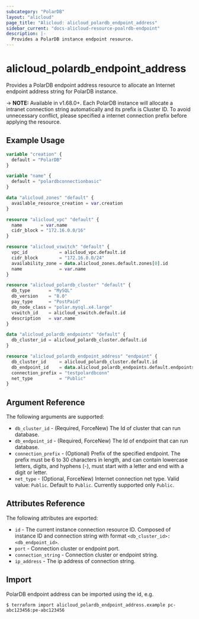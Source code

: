 ```yaml
---
subcategory: "PolarDB"
layout: "alicloud"
page_title: "Alicloud: alicloud_polardb_endpoint_address"
sidebar_current: "docs-alicloud-resource-poalrdb-endpoint"
description: |-
  Provides a PolarDB instance endpoint resource.
---
```


# alicloud\_polardb\_endpoint_address

Provides a PolarDB endpoint address resource to allocate an Internet endpoint address string for PolarDB instance.

-> **NOTE:** Available in v1.68.0+. Each PolarDB instance will allocate a intranet connection string automatically and its prefix is Cluster ID.
 To avoid unnecessary conflict, please specified a internet connection prefix before applying the resource.

## Example Usage

```terraform
variable "creation" {
  default = "PolarDB"
}

variable "name" {
  default = "polardbconnectionbasic"
}

data "alicloud_zones" "default" {
  available_resource_creation = var.creation
}

resource "alicloud_vpc" "default" {
  name       = var.name
  cidr_block = "172.16.0.0/16"
}

resource "alicloud_vswitch" "default" {
  vpc_id            = alicloud_vpc.default.id
  cidr_block        = "172.16.0.0/24"
  availability_zone = data.alicloud_zones.default.zones[0].id
  name              = var.name
}

resource "alicloud_polardb_cluster" "default" {
  db_type       = "MySQL"
  db_version    = "8.0"
  pay_type      = "PostPaid"
  db_node_class = "polar.mysql.x4.large"
  vswitch_id    = alicloud_vswitch.default.id
  description   = var.name
}

data "alicloud_polardb_endpoints" "default" {
  db_cluster_id = alicloud_polardb_cluster.default.id
}

resource "alicloud_polardb_endpoint_address" "endpoint" {
  db_cluster_id     = alicloud_polardb_cluster.default.id
  db_endpoint_id    = data.alicloud_polardb_endpoints.default.endpoints[0].db_endpoint_id
  connection_prefix = "testpolardbconn"
  net_type          = "Public"
}
```

## Argument Reference

The following arguments are supported:

* `db_cluster_id` - (Required, ForceNew) The Id of cluster that can run database.
* `db_endpoint_id` - (Required, ForceNew) The Id of endpoint that can run database.
* `connection_prefix` - (Optional) Prefix of the specified endpoint. The prefix must be 6 to 30 characters in length, and can contain lowercase letters, digits, and hyphens (-), must start with a letter and end with a digit or letter.
* `net_type` - (Optional, ForceNew) Internet connection net type. Valid value: `Public`. Default to `Public`. Currently supported only `Public`.

## Attributes Reference

The following attributes are exported:

* `id` - The current instance connection resource ID. Composed of instance ID and connection string with format `<db_cluster_id>:<db_endpoint_id>`.
* `port` - Connection cluster or endpoint port.
* `connection_string` - Connection cluster or endpoint string.
* `ip_address` - The ip address of connection string.

## Import

PolarDB endpoint address can be imported using the id, e.g.

```
$ terraform import alicloud_polardb_endpoint_address.example pc-abc123456:pe-abc123456
```